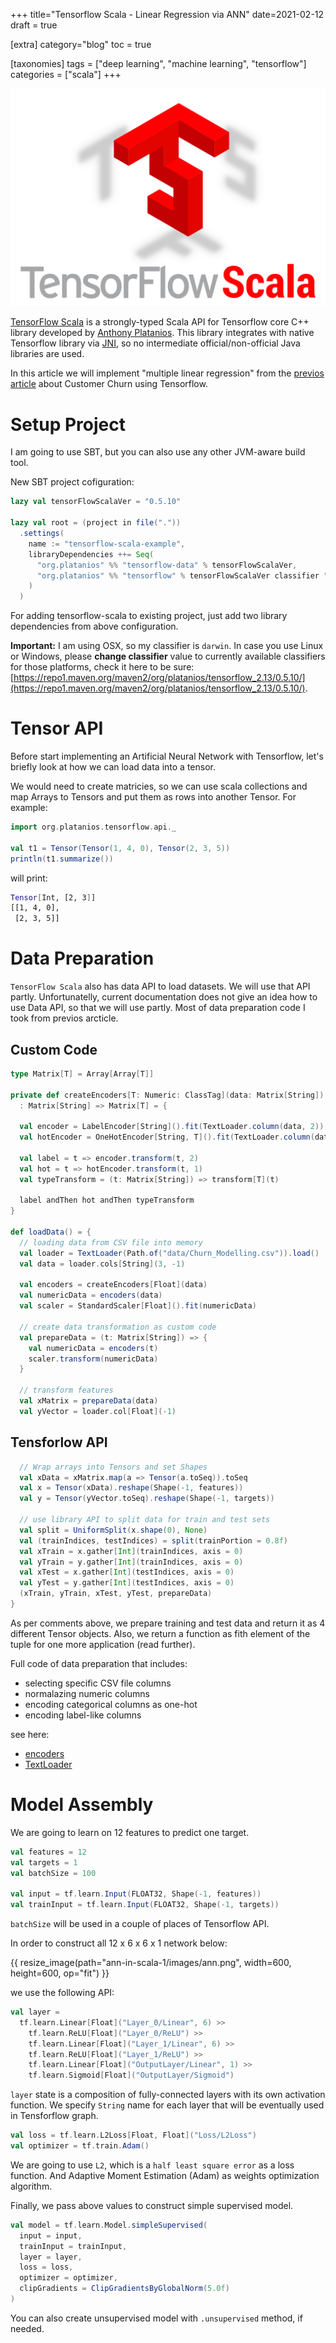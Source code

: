 +++
title="Tensorflow Scala - Linear Regression via ANN"
date=2021-02-12
draft = true

[extra]
category="blog"
toc = true

[taxonomies]
tags = ["deep learning", "machine learning", "tensorflow"]
categories = ["scala"]
+++

![TensorFlow Scala logo](https://raw.githubusercontent.com/eaplatanios/tensorflow_scala/master/docs/images/logo.svg?sanitize=true)

[TensorFlow Scala](https://github.com/eaplatanios/tensorflow_scala) is a strongly-typed Scala API for Tensorflow core C++ library developed by [Anthony Platanios](https://github.com/eaplatanios). This library
integrates with native Tensorflow library via [JNI](https://en.wikipedia.org/wiki/Java_Native_Interface), so no intermediate official/non-official Java libraries are used.
<!-- more -->
In this article we will implement "multiple linear
regression" from the [previos article](ann-in-scala-2/) about Customer Churn using Tensorflow.

# Setup Project

I am going to use SBT, but you can also use any other JVM-aware build tool.

New SBT project cofiguration:

```scala
lazy val tensorFlowScalaVer = "0.5.10" 

lazy val root = (project in file("."))
  .settings(
    name := "tensorflow-scala-example",
    libraryDependencies ++= Seq(
      "org.platanios" %% "tensorflow-data" % tensorFlowScalaVer,
      "org.platanios" %% "tensorflow" % tensorFlowScalaVer classifier "darwin"
    )
  )
```

For adding tensorflow-scala to existing project, just add two library dependencies from above configuration.

__Important:__ I am using OSX, so my classifier is `darwin`. In case you use Linux or Windows, please __change classifier__ value to currently available classifiers for those platforms, check it here to be sure: [https://repo1.maven.org/maven2/org/platanios/tensorflow_2.13/0.5.10/](https://repo1.maven.org/maven2/org/platanios/tensorflow_2.13/0.5.10/).


# Tensor API

Before start implementing an Artificial Neural Network with Tensorflow, let's
briefly look at how we can load data into a tensor. 

We would need to create matricies, so we can use scala collections and map
Arrays to Tensors and put them as rows into another Tensor. For example:

```scala
import org.platanios.tensorflow.api._

val t1 = Tensor(Tensor(1, 4, 0), Tensor(2, 3, 5))
println(t1.summarize())
```

will print:

```bash
Tensor[Int, [2, 3]]
[[1, 4, 0],
 [2, 3, 5]]
```

# Data Preparation

`TensorFlow Scala` also has data API to load datasets. We will use that API 
partly. Unfortunatelly, current documentation does not give an idea how to use Data API, so that we will use partly. Most of data preparation code I took from previos arcticle.

## Custom Code

```scala
type Matrix[T] = Array[Array[T]]

private def createEncoders[T: Numeric: ClassTag](data: Matrix[String])
  : Matrix[String] => Matrix[T] = {

  val encoder = LabelEncoder[String]().fit(TextLoader.column(data, 2))
  val hotEncoder = OneHotEncoder[String, T]().fit(TextLoader.column(data, 1))

  val label = t => encoder.transform(t, 2)
  val hot = t => hotEncoder.transform(t, 1)
  val typeTransform = (t: Matrix[String]) => transform[T](t)

  label andThen hot andThen typeTransform
}

def loadData() = {
  // loading data from CSV file into memory 
  val loader = TextLoader(Path.of("data/Churn_Modelling.csv")).load()
  val data = loader.cols[String](3, -1)

  val encoders = createEncoders[Float](data)
  val numericData = encoders(data)
  val scaler = StandardScaler[Float]().fit(numericData)

  // create data transformation as custom code
  val prepareData = (t: Matrix[String]) => {
    val numericData = encoders(t)
    scaler.transform(numericData)
  }

  // transform features
  val xMatrix = prepareData(data)    
  val yVector = loader.col[Float](-1)

```

## Tensforlow API

```scala
  // Wrap arrays into Tensors and set Shapes
  val xData = xMatrix.map(a => Tensor(a.toSeq)).toSeq
  val x = Tensor(xData).reshape(Shape(-1, features))
  val y = Tensor(yVector.toSeq).reshape(Shape(-1, targets))

  // use library API to split data for train and test sets
  val split = UniformSplit(x.shape(0), None)
  val (trainIndices, testIndices) = split(trainPortion = 0.8f)
  val xTrain = x.gather[Int](trainIndices, axis = 0)
  val yTrain = y.gather[Int](trainIndices, axis = 0)
  val xTest = x.gather[Int](testIndices, axis = 0)
  val yTest = y.gather[Int](testIndices, axis = 0)
  (xTrain, yTrain, xTest, yTest, prepareData)
}
```

As per comments above, we prepare training and test data and return it as 4
different Tensor objects. Also, we return a function as fith element of the tuple
for one more application (read further).

Full code of data preparation that includes:

- selecting specific CSV file columns
- normalazing numeric columns
- encoding categorical columns as one-hot 
- encoding label-like columns

see here:
 - [encoders](https://github.com/novakov-alexey/tensorflow-scala-example/blob/main/src/main/scala/encoders.scala)
 - [TextLoader](https://github.com/novakov-alexey/tensorflow-scala-example/blob/main/src/main/scala/TextLoader.scala) 


# Model Assembly

We are going to learn on 12 features to predict one target.

```scala
val features = 12
val targets = 1
val batchSize = 100

val input = tf.learn.Input(FLOAT32, Shape(-1, features))
val trainInput = tf.learn.Input(FLOAT32, Shape(-1, targets))
```

`batchSize` will be used in a couple of places of Tensorflow API.

In order to construct all 12 x 6 x 6 x 1 network below:

{{ resize_image(path="ann-in-scala-1/images/ann.png", width=600, height=600, op="fit") }}

we use the following API:

```scala
val layer =
  tf.learn.Linear[Float]("Layer_0/Linear", 6) >>
    tf.learn.ReLU[Float]("Layer_0/ReLU") >>
    tf.learn.Linear[Float]("Layer_1/Linear", 6) >>
    tf.learn.ReLU[Float]("Layer_1/ReLU") >>
    tf.learn.Linear[Float]("OutputLayer/Linear", 1) >>
    tf.learn.Sigmoid[Float]("OutputLayer/Sigmoid")
```

`layer` state is a composition of fully-connected layers with its own activation function. We specify `String` name for each layer that will be eventually used in Tensforflow graph.

```scala
val loss = tf.learn.L2Loss[Float, Float]("Loss/L2Loss")    
val optimizer = tf.train.Adam()
```

We are going to use `L2`, which is a `half least square error` as a loss function.
And Adaptive Moment Estimation (Adam) as weights optimization algorithm.

Finally, we pass above values to construct simple supervised model. 

```scala
val model = tf.learn.Model.simpleSupervised(
  input = input,
  trainInput = trainInput,
  layer = layer,
  loss = loss,
  optimizer = optimizer,
  clipGradients = ClipGradientsByGlobalNorm(5.0f)
)
```  

You can also create unsupervised model with `.unsupervised` method, if needed.
